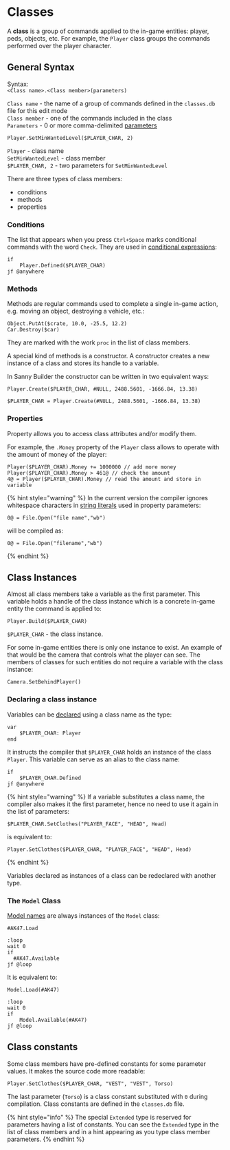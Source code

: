 # Classes

A **class** is a group of commands applied to the in-game entities: player, peds, objects, etc. For example, the `Player` class groups the commands performed over the player character.

## General Syntax

Syntax:  
`<Class name>.<Class member>(parameters)`

`Class name` - the name of a group of commands defined in the `classes.db` file for this edit mode  
`Class member` - one of the commands included in the class  
`Parameters` - 0 or more comma-delimited [parameters](data-types.md)

```text
Player.SetMinWantedLevel($PLAYER_CHAR, 2)
```

`Player` - class name  
`SetMinWantedLevel` - class member  
`$PLAYER_CHAR, 2` - two parameters for `SetMinWantedLevel`

There are three types of class members:

* conditions
* methods
* properties

### Conditions

The list that appears when you press `Ctrl+Space` marks conditional commands with the word `Check`. They are used in [conditional expressions](conditions.md): 

```text
if
    Player.Defined($PLAYER_CHAR)
jf @anywhere
```

### Methods

Methods are regular commands used to complete a single in-game action, e.g. moving an object, destroying a vehicle, etc.:

```text
Object.PutAt($crate, 10.0, -25.5, 12.2)
Car.Destroy($car)
```

They are marked with the work `proc` in the list of class members.

A special kind of methods is a constructor. A constructor creates a new instance of a class and stores its handle to a variable.

In Sanny Builder the constructor can be written in two equivalent ways:

```text
Player.Create($PLAYER_CHAR, #NULL, 2488.5601, -1666.84, 13.38)

```

```text
$PLAYER_CHAR = Player.Create(#NULL, 2488.5601, -1666.84, 13.38)
```

### Properties

Property allows you to access class attributes and/or modify them.

For example, the `.Money` property of the `Player` class allows to operate with the amount of money of the player:

```text
Player($PLAYER_CHAR).Money += 1000000 // add more money
Player($PLAYER_CHAR).Money > 461@ // check the amount
4@ = Player($PLAYER_CHAR).Money // read the amount and store in variable
```

{% hint style="warning" %}
In the current version the compiler ignores whitespace characters in [string literals](data-types.md#string-literals) used in property parameters:

```text
0@ = File.Open("file name","wb")
```

will be compiled as:

```text
0@ = File.Open("filename","wb")
```
{% endhint %}

## Class Instances

Almost all class members take a variable as the first parameter. This variable holds a handle of the class instance which is a concrete in-game entity the command is applied to:

```text
Player.Build($PLAYER_CHAR)
```

`$PLAYER_CHAR` - the class instance. 

For some in-game entities there is only one instance to exist. An example of that would be the camera that controls what the player can see. The members of classes for such entities do not require a variable with the class instance:

```text
Camera.SetBehindPlayer()
```

### Declaring a class instance

Variables can be [declared](variables.md#var-end-construct) using a class name as the type:

```text
var
    $PLAYER_CHAR: Player
end
```

It instructs the compiler that `$PLAYER_CHAR` holds an instance of the class `Player`. This variable can serve as an alias to the class name:

```text
if
    $PLAYER_CHAR.Defined
jf @anywhere
```

{% hint style="warning" %}
If a variable substitutes a class name, the compiler also makes it the first parameter, hence no need to use it again in the list of parameters:

```text
$PLAYER_CHAR.SetClothes("PLAYER_FACE", "HEAD", Head)
```

is equivalent to:

```text
Player.SetClothes($PLAYER_CHAR, "PLAYER_FACE", "HEAD", Head)
```
{% endhint %}

Variables declared as instances of a class can be redeclared with another type.

### The `Model` Class 

[Model names](data-types.md#model-names) are always instances of the `Model` class:

```text
#AK47.Load
  
:loop
wait 0
if
  #AK47.Available
jf @loop
```

It is equivalent to:

```text
Model.Load(#AK47)

:loop
wait 0
if
    Model.Available(#AK47)
jf @loop
```

## Class constants

Some class members have pre-defined constants for some parameter values. It makes the source code more readable:

```text
Player.SetClothes($PLAYER_CHAR, "VEST", "VEST", Torso)
```

The last parameter \(`Torso`\) is a class constant substituted with `0` during compilation. Class constants are defined in the `classes.db` file.

{% hint style="info" %}
The special `Extended` type is reserved for parameters having a list of constants. You can see the `Extended` type in the list of class members and in a hint appearing as you type class member parameters.
{% endhint %}

